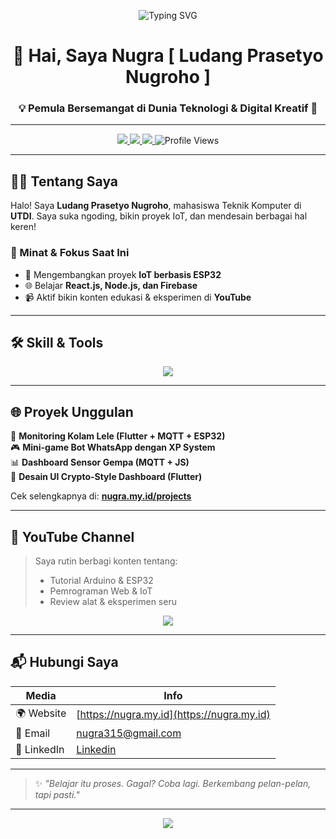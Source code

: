 <!-- Banner Animasi -->
<p align="center">
  <img src="https://readme-typing-svg.demolab.com?font=Fira+Code&duration=3000&pause=1000&color=FFA500&center=true&vCenter=true&width=435&lines=Halo%2C+Saya+Nugra21!;Programmer+%7C+IoT+Enthusiast+%7C+Tech+Creator" alt="Typing SVG" />
</p>       
  
<h1 align="center">👋 Hai, Saya Nugra [ Ludang Prasetyo Nugroho ]</h1>
<h3 align="center">💡 Pemula Bersemangat di Dunia Teknologi & Digital Kreatif 🚀</h3>
 
--- 

<p align="center">
  <a href="https://nugra.my.id" target="_blank">
    <img src="https://img.shields.io/badge/Website-nugra.my.id-orange?style=for-the-badge&logo=firefox" />
  </a>
  <a href="mailto:nugra315@gmail.com">
    <img src="https://img.shields.io/badge/Email-Kontak%20Saya-red?style=for-the-badge&logo=gmail" />
  </a>
  <a href="https://www.youtube.com/@nugra21" target="_blank">
    <img src="https://img.shields.io/youtube/channel/subscribers/UCnugra21fakeid?style=for-the-badge&label=YouTube&logo=youtube&color=red" />
  </a>
  <img src="https://komarev.com/ghpvc/?username=nugra21&label=Profile%20views&color=0e75b6&style=for-the-badge" alt="Profile Views"/>
</p>

---

## 👨‍💻 Tentang Saya

Halo! Saya **Ludang Prasetyo Nugroho**, mahasiswa Teknik Komputer di **UTDI**. Saya suka ngoding, bikin proyek IoT, dan mendesain berbagai hal keren!

### 🎯 Minat & Fokus Saat Ini
- 🔧 Mengembangkan proyek **IoT berbasis ESP32**
- 🌐 Belajar **React.js, Node.js, dan Firebase**
- 📹 Aktif bikin konten edukasi & eksperimen di **YouTube**

---

## 🛠️ Skill & Tools

<p align="center">
  <img src="https://skillicons.dev/icons?i=arduino,cpp,python,java,javascript,html,css,php,nodejs,react,dart,flutter,mysql,firebase,git,docker,figma,illustrator,latex,unity&perline=9" />
</p>

---

## 🌐 Proyek Unggulan

📡 **Monitoring Kolam Lele (Flutter + MQTT + ESP32)**  
🎮 **Mini-game Bot WhatsApp dengan XP System**  
📊 **Dashboard Sensor Gempa (MQTT + JS)**  
🎨 **Desain UI Crypto-Style Dashboard (Flutter)**

Cek selengkapnya di: [**nugra.my.id/projects**](https://nugra.my.id/projects)

---

## 🎥 YouTube Channel

> Saya rutin berbagi konten tentang:
> - Tutorial Arduino & ESP32  
> - Pemrograman Web & IoT  
> - Review alat & eksperimen seru  

<p align="center">
  <a href="https://www.youtube.com/@nugra21" target="_blank">
    <img src="https://img.shields.io/badge/Subscribe--nugra21-red?style=for-the-badge&logo=youtube" />
  </a>
</p>

---

## 📬 Hubungi Saya

| Media      | Info                              |
|------------|-----------------------------------|
| 🌍 Website | [https://nugra.my.id](https://nugra.my.id) |
| 📧 Email   | [nugra315@gmail.com](mailto:nugra315@gmail.com) |
| 🔗 LinkedIn| [Linkedin](www.linkedin.com/in/ludang-prasetyo-4773b6361)            |

---

> ✨ *"Belajar itu proses. Gagal? Coba lagi. Berkembang pelan-pelan, tapi pasti."*

---

<p align="center">
  <img src="https://readme-typing-svg.demolab.com/?font=Fira+Code&size=20&pause=1000&color=FFA500&center=true&vCenter=true&width=500&lines=Selamat+Datang+di+Profil+Saya!;Saya+Suka+Ngoding+dan+Eksperimen+IoT;Mari+Berbagi+Ilmu+dan+Proyek!" />
</p>
